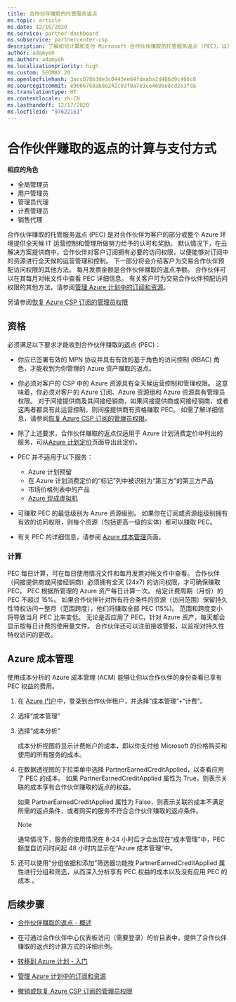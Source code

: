 ```yaml
---
title: 合作伙伴赚取的托管服务返点
ms.topic: article
ms.date: 12/16/2020
ms.service: partner-dashboard
ms.subservice: partnercenter-csp
description: 了解如何计算和支付 Microsoft 合作伙伴赚取的托管服务返点 (PEC)，以及如何确保你有资格赚取它们。
author: adamyeh
ms.author: adamyeh
ms.localizationpriority: high
ms.custom: SEOMAY.20
ms.openlocfilehash: 3acc078b3de3c0443ee64fdaaba2d486d9c466c8
ms.sourcegitcommit: e9066768ab8e242c03f0a7e3ce460ae8cd2e3fda
ms.translationtype: HT
ms.contentlocale: zh-CN
ms.lasthandoff: 12/17/2020
ms.locfileid: "97622161"
---
```

# <a name="how-the-partner-earned-credit-is-calculated-and-paid"></a>合作伙伴赚取的返点的计算与支付方式

**相应的角色**

- 全局管理员
- 用户管理员
- 管理员代理
- 计费管理员
- 销售代理

合作伙伴赚取的托管服务返点 (PEC) 是对合作伙伴为客户的部分或整个 Azure 环境提供全天候 IT 运营控制和管理所做努力给予的认可和奖励。 默认情况下，在云解决方案提供商中，合作伙伴对客户订阅拥有必要的访问权限，以便能够对订阅中的资源进行全天候的运营管理和控制。 下一部分将会介绍客户为交易合作伙伴预配访问权限的其他方法。 每月发票金额是合作伙伴赚取的返点净额。 合作伙伴可以在其每月对帐文件中查看 PEC 详细信息。 有关客户可为交易合作伙伴预配访问权限的其他方法，请参阅[管理 Azure 计划中的订阅和资源](azure-plan-manage.md)。

另请参阅[恢复 Azure CSP 订阅的管理员权限](revoke-reinstate-csp.md)

## <a name="eligibility"></a>资格

必须满足以下要求才能收到合作伙伴赚取的返点 (PEC)： 

- 你应已签署有效的 MPN 协议并具有有效的基于角色的访问控制 (RBAC) 角色，才能收到为你管理的 Azure 资产赚取的返点。

- 你必须对客户的 CSP 中的 Azure 资源具有全天候运营控制和管理权限。 这意味着，你必须对客户的 Azure 订阅、Azure 资源组和 Azure 资源具有管理员权限。 对于间接提供商及其间接经销商，如果间接提供商或间接经销商，或者这两者都具有此运营控制，则间接提供商有资格赚取 PEC。 如需了解详细信息，请参阅[恢复 Azure CSP 订阅的管理员权限](https://docs.microsoft.com/partner-center/revoke-reinstate-csp)。

- 除了上述要求，合作伙伴赚取的返点仅适用于 Azure 计划消费定价中列出的服务，可从[Azure 计划定价](https://partner.microsoft.com/commerce/sales)页面导出此定价。

- PEC 并不适用于以下服务：
    - Azure 计划预留
    - 在 Azure 计划消费定价的“标记”列中被识别为“第三方”的第三方产品
    - 市场价格列表中的产品
    - [Azure 现成虚拟机](https://partner.microsoft.com/resources/collection/azure-spot-in-csp#/)

- 可赚取 PEC 的最低级别为 Azure 资源级别。 如果你在订阅或资源组级别拥有有效的访问权限，则每个资源（包括更高一级的实体）都可以赚取 PEC。

- 有关 PEC 的详细信息，请参阅 [Azure 成本管理](https://docs.microsoft.com/azure/cost-management-billing/costs/get-started-partners)页面。

### <a name="calculation"></a>计算

PEC 每日计算，可在每日使用情况文件和每月发票对帐文件中查看。 合作伙伴（间接提供商或间接经销商）必须拥有全天 (24x7) 的访问权限，才可确保赚取 PEC。 PEC 根据所管理的 Azure 资产每日计算一次。 给定计费周期（月份）的 PEC 不超过 15%。 如果合作伙伴针对所有符合条件的资源（访问范围）保留持久性特权访问一整月（范围跨度），他们将赚取全部 PEC (15%)。 范围和跨度变小将导致当月 PEC 比率变低。 无论是否应用了 PEC，针对 Azure 资产，每天都会显示按每日计费的使用量文件。 合作伙伴还可以注册接收警报，以监视对持久性特权访问的更改。

## <a name="azure-cost-management"></a>Azure 成本管理

使用成本分析的 Azure 成本管理 (ACM) 能够让你以合作伙伴的身份查看已享有 PEC 权益的费用。  

1. 在 [Azure 门户](https://portal.azure.com)中，登录到合作伙伴租户，并选择“成本管理”+“计费”。

2. 选择“成本管理”

3. 选择“成本分析”

   成本分析视图将显示计费帐户的成本，即以你支付给 Microsoft 的价格购买和使用的所有服务的成本。

4. 在数据透视图的下拉菜单中选择 PartnerEarnedCreditApplied，以查看应用了 PEC 的成本。 如果 PartnerEarnedCreditApplied 属性为 True，则表示关联的成本享有合作伙伴赚取的返点的权益。 

   如果 PartnerEarnedCreditApplied 属性为 False，则表示关联的成本不满足所需的返点条件，或者购买的服务不符合合作伙伴赚取的返点条件。

   >[!NOTE] 
   >通常情况下，服务的使用情况在 8-24 小时后才会出现在“成本管理”中，PEC 额度自访问时间起 48 小时内显示在“Azure 成本管理”中。

5. 还可以使用“分组依据和添加”筛选器功能按 PartnerEarnedCreditApplied 属性进行分组和筛选，从而深入分析享有 PEC 权益的成本以及没有应用 PEC 的成本 。

## <a name="next-steps"></a>后续步骤

- [合作伙伴赚取的返点 - 概述](partner-earned-credit.md)

- 在可通过合作伙伴中心仪表板访问（需要登录）的价目表中，提供了合作伙伴赚取的返点的计算方式的详细示例。

- [转移到 Azure 计划 - 入门](azure-plan-get-started.md)

- [管理 Azure 计划中的订阅和资源](azure-plan-manage.md)

- [撤销或恢复 Azure CSP 订阅的管理员权限](revoke-reinstate-csp.md)
